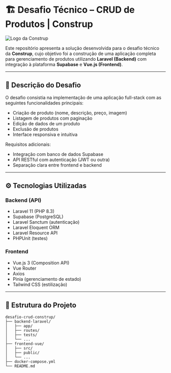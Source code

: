 # 🏗️ Desafio Técnico – CRUD de Produtos | Construp

![Logo da Construp](https://www.construp.com.br/img/new-logo.bdeb3a22.png)

Este repositório apresenta a solução desenvolvida para o desafio técnico da **Construp**, cujo objetivo foi a construção de uma aplicação completa para gerenciamento de produtos utilizando **Laravel (Backend)** com integração à plataforma **Supabase** e **Vue.js (Frontend)**.

---

## 📌 Descrição do Desafio

O desafio consistia na implementação de uma aplicação full-stack com as seguintes funcionalidades principais:

- Criação de produto (nome, descrição, preço, imagem)
- Listagem de produtos com paginação
- Edição de dados de um produto
- Exclusão de produtos
- Interface responsiva e intuitiva

Requisitos adicionais:

- Integração com banco de dados Supabase
- API RESTful com autenticação (JWT ou outra)
- Separação clara entre frontend e backend

---

## ⚙️ Tecnologias Utilizadas

### Backend (API)
- Laravel 11 (PHP 8.3)
- Supabase (PostgreSQL)
- Laravel Sanctum (autenticação)
- Laravel Eloquent ORM
- Laravel Resource API
- PHPUnit (testes)

### Frontend
- Vue.js 3 (Composition API)
- Vue Router
- Axios
- Pinia (gerenciamento de estado)
- Tailwind CSS (estilização)

---

## 📁 Estrutura do Projeto

```plaintext
desafio-crud-construp/
├── backend-laravel/
│   ├── app/
│   ├── routes/
│   ├── tests/
│   └── ...
├── frontend-vue/
│   ├── src/
│   ├── public/
│   └── ...
├── docker-compose.yml
└── README.md
